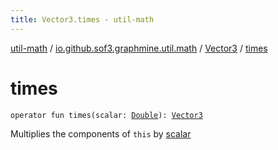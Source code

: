 ```yaml
---
title: Vector3.times - util-math
---
```


[util-math](../../index.html) / [io.github.sof3.graphmine.util.math](../index.html) / [Vector3](index.html) / [times](./times.html)

# times

`operator fun times(scalar: `[`Double`](https://kotlinlang.org/api/latest/jvm/stdlib/kotlin/-double/index.html)`): `[`Vector3`](index.html)

Multiplies the components of `this` by [scalar](times.html#io.github.sof3.graphmine.util.math.Vector3$times(kotlin.Double)/scalar)

